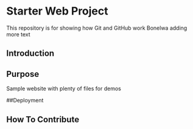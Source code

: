 # Starter Web Project

This repository is for showing how Git and GitHub work Bonelwa adding more text
## Introduction

## Purpose

Sample website with plenty of files for demos

##Deployment

## How To Contribute